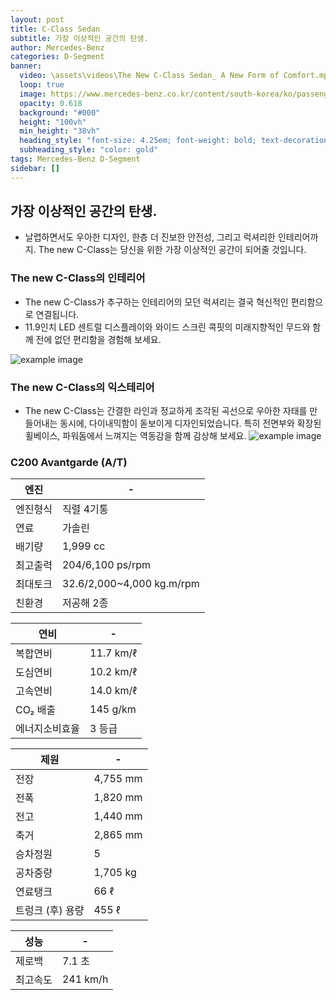 ```yaml
---
layout: post
title: C-Class Sedan
subtitle: 가장 이상적인 공간의 탄생.
author: Mercedes-Benz
categories: D-Segment
banner:
  video: \assets\videos\The New C-Class Sedan_ A New Form of Comfort.mp4
  loop: true
  image: https://www.mercedes-benz.co.kr/content/south-korea/ko/passengercars/models/saloon/c-class/overview/_jcr_content/root/responsivegrid/simple_stage.component.damq6.3372847180923.jpg/mercedes-benz-c-class-w206-stage-3840x1707-06-2022.jpg
  opacity: 0.618
  background: "#000"
  height: "100vh"
  min_height: "38vh"
  heading_style: "font-size: 4.25em; font-weight: bold; text-decoration: underline"
  subheading_style: "color: gold"
tags: Mercedes-Benz D-Segment
sidebar: []
---
```


## 가장 이상적인 공간의 탄생.

 * 날렵하면서도 우아한 디자인, 한층 더 진보한 안전성, 그리고 럭셔리한 인테리어까지.
The new C-Class는 당신을 위한 가장 이상적인 공간이 되어줄 것입니다.

### The new C-Class의 인테리어
* The new C-Class가 추구하는 인테리어의 모던 럭셔리는 결국 혁신적인 편리함으로 연결됩니다.
* 11.9인치 LED 센트럴 디스플레이와 와이드 스크린 콕핏의 미래지향적인 무드와 함께 전에 없던 편리함을 경험해 보세요.

![example image](https://www.mercedes-benz.co.kr/content/south-korea/ko/passengercars/models/saloon/c-class/overview/_jcr_content/root/responsivegrid/tabs_1344672560/tabitem/hotspot_module/hotspot_simple_image.component.damq4.3327839580108.jpg/mercedes-benz-c-class-w206-interior-cockpit-hotspot-360-3302x1858-06-2022.jpg "C인테리어")

### The new C-Class의 익스테리어
* The new C-Class는 간결한 라인과 정교하게 조각된 곡선으로 우아한 자태를 만들어내는 동시에, 다이내믹함이 돋보이게 디자인되었습니다. 특히 전면부와 확장된 휠베이스, 파워돔에서 느껴지는 역동감을 함께 감상해 보세요.
![example image](https://autoimg.danawa.com/gallery/4037/20221214_4037%20(150).jpg?resize=800:* "C익스테리어")

### C200 Avantgarde (A/T) 

| 엔진                   | -             |
| --------------------- | --------------------- |
| 엔진형식               | 직렬 4기통	         |
| 연료 | 가솔린 |
| 배기량 | 1,999 cc |
| 최고출력 | 204/6,100 ps/rpm | 
| 최대토크 | 32.6/2,000~4,000 kg.m/rpm| 
| 친환경 | 저공해 2종 | 

| 연비                   | -             |
| --------------------- | --------------------- |
| 복합연비| 11.7 km/ℓ|
| 도심연비| 10.2 km/ℓ|
| 고속연비 | 14.0 km/ℓ|
| CO₂ 배출 | 145 g/km| 
| 에너지소비효율 | 3 등급| 

| 제원                  | -             |
| --------------------- | --------------------- |
| 전장 |4,755 mm    |
|전폭 | 1,820 mm|
| 전고  |1,440 mm|
|축거  |2,865 mm|
| 승차정원 | 5 | 
| 공차중량 | 1,705 kg|
| 연료탱크| 66 ℓ  |
| 트렁크 (후) 용량| 455 ℓ |

| 성능                | -             |
| --------------------- | --------------------- |
| 제로백| 7.1 초  |
|최고속도 | 241 km/h|
